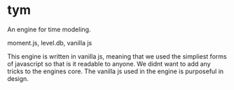 # tym
An engine for time modeling.

moment.js, level.db, vanilla js

This engine is written in vanilla js, meaning that we used the simpliest forms of javascript so that is it readable to anyone.
We didnt want to add any tricks to the engines core. 
The vanilla js used in the engine is purposeful in design.

